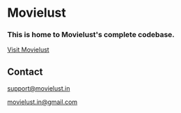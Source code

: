 # Movielust

### This is home to Movielust's complete codebase.

[Visit Movielust](https://movielust.in)

## Contact 

[support@movielust.in](mailto:support@movielust.in)

[movielust.in@gmail.com](mailto:movielust.in@gmail.com)
